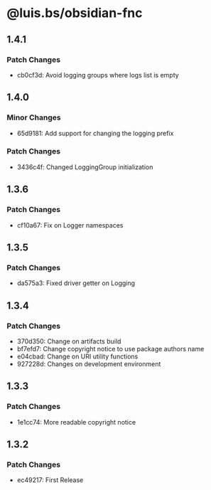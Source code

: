 # @luis.bs/obsidian-fnc

## 1.4.1

### Patch Changes

- cb0cf3d: Avoid logging groups where logs list is empty

## 1.4.0

### Minor Changes

- 65d9181: Add support for changing the logging prefix

### Patch Changes

- 3436c4f: Changed LoggingGroup initialization

## 1.3.6

### Patch Changes

- cf10a67: Fix on Logger namespaces

## 1.3.5

### Patch Changes

- da575a3: Fixed driver getter on Logging

## 1.3.4

### Patch Changes

- 370d350: Change on artifacts build
- bf7efd7: Change copyright notice to use package authors name
- e04cbad: Change on URI utility functions
- 927228d: Changes on development environment

## 1.3.3

### Patch Changes

- 1e1cc74: More readable copyright notice

## 1.3.2

### Patch Changes

- ec49217: First Release
